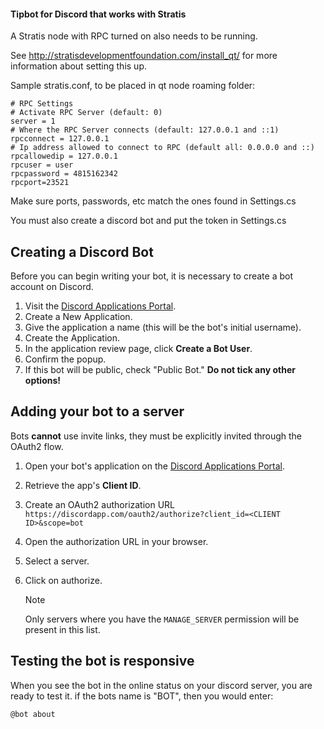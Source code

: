 #### Tipbot for Discord that works with Stratis

A Stratis node with RPC turned on also needs to be running.

See http://stratisdevelopmentfoundation.com/install_qt/ for more information about setting this up.

Sample stratis.conf, to be placed in qt node roaming folder:

```
# RPC Settings
# Activate RPC Server (default: 0)
server = 1
# Where the RPC Server connects (default: 127.0.0.1 and ::1)
rpcconnect = 127.0.0.1
# Ip address allowed to connect to RPC (default all: 0.0.0.0 and ::)
rpcallowedip = 127.0.0.1
rpcuser = user
rpcpassword = 4815162342
rpcport=23521
```

Make sure ports, passwords, etc match the ones found in Settings.cs

You must also create a discord bot and put the token in Settings.cs

## Creating a Discord Bot

Before you can begin writing your bot, it is necessary to create a bot
account on Discord.

1. Visit the [Discord Applications Portal].
2. Create a New Application.
3. Give the application a name (this will be the bot's initial
username).
4. Create the Application.
5. In the application review page, click **Create a Bot User**.
6. Confirm the popup.
7. If this bot will be public, check "Public Bot." **Do not tick any 
other options!**

[Discord Applications Portal]: https://discordapp.com/developers/applications/me

## Adding your bot to a server

Bots **cannot** use invite links, they must be explicitly invited
through the OAuth2 flow.

1. Open your bot's application on the [Discord Applications Portal].
2. Retrieve the app's **Client ID**.
3. Create an OAuth2 authorization URL
`https://discordapp.com/oauth2/authorize?client_id=<CLIENT ID>&scope=bot`
4. Open the authorization URL in your browser.
5. Select a server.
6. Click on authorize.
	
	>[!NOTE]
	Only servers where you have the `MANAGE_SERVER` permission will be
	present in this list.

## Testing the bot is responsive

When you see the bot in the online status on your discord server, you are ready to test it. if the bots name is "BOT", then you would enter:

`@bot about`
